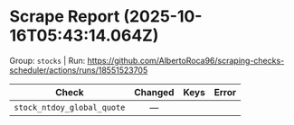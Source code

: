 # Scrape Report (2025-10-16T05:43:14.064Z)

Group: `stocks`  |  Run: https://github.com/AlbertoRoca96/scraping-checks-scheduler/actions/runs/18551523705

| Check | Changed | Keys | Error |
|---|:---:|:--|:--|
| `stock_ntdoy_global_quote` | — |  |  |
